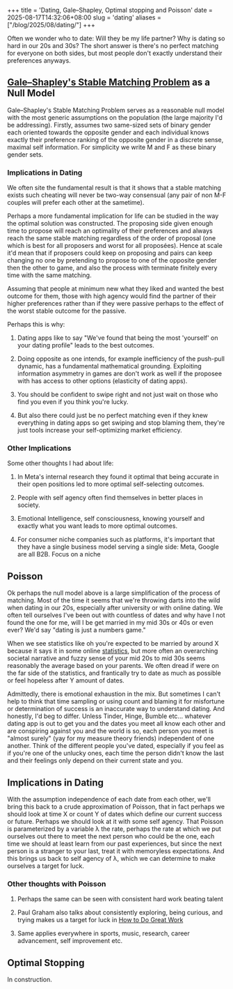 +++
title = 'Dating, Gale–Shapley, Optimal stopping and Poisson'
date = 2025-08-17T14:32:06+08:00
slug = 'dating'
aliases = ["/blog/2025/08/dating/"]
+++

Often we wonder who to date: Will they be my life partner? Why is dating so hard in our 20s and 30s? The short answer is there's no perfect matching for everyone on both sides, but most people don't exactly understand their preferences anyways.

## [Gale–Shapley's Stable Matching Problem](https://en.wikipedia.org/wiki/Gale–Shapley_algorithm) as a Null Model

Gale–Shapley's Stable Matching Problem serves as a reasonable null model with the most generic assumptions on the population (the large majority I'd be addressing). Firstly, assumes two same-sized sets of binary gender each oriented towards the opposite gender and each individual knows exactly their preference ranking of the opposite gender in a discrete sense, maximal self information. For simplicity we write M and F as these binary gender sets.

### Implications in Dating
We often site the fundamental result is that it shows that a stable matching exists such cheating will never be two-way consensual (any pair of non M-F couples will prefer each other at the sametime). 

Perhaps a more fundamental implication for life can be studied in the way the optimal solution was constructed. The proposing side given enough time to propose will reach an optimality of their preferences and always reach the same stable matching regardless of the order of proposal (one which is best for all proposers and worst for all proposées). Hence at scale it'd mean that if proposers could keep on proposing and pairs can keep changing no one by pretending to propose to one of the opposite gender then the other to game, and also the process with terminate finitely every time with the same matching.

Assuming that people at minimum new what they liked and wanted the best outcome for them, those with high agency would find the partner of their higher preferences rather than if they were passive perhaps to the effect of the worst stable outcome for the passive.

Perhaps this is why:

1) Dating apps like to say "We've found that being the most 'yourself' on your dating profile" leads to the best outcomes.

2) Doing opposite as one intends, for example inefficiency of the push-pull dynamic, has a fundamental mathematical grounding. Exploiting information asymmetry in games are don't work as well if the proposee with has access to other options (elasticity of dating apps).

3) You should be confident to swipe right and not just wait on those who find you even if you think you're lucky.

4) But also there could just be no perfect matching even if they knew everything in dating apps so get swiping and stop blaming them, they're just tools increase your self-optimizing market efficiency.


### Other Implications 

Some other thoughts I had about life:

1) In Meta's internal research they found it optimal that being accurate in their open positions led to more optimal self-selecting outcomes.

2) People with self agency often find themselves in better places in society.

3) Emotional Intelligence, self consciousness, knowing yourself and exactly what you want leads to more optimal outcomes.

4) For consumer niche companies such as platforms, it's important that they have a single business model serving a single side: Meta, Google are all B2B. Focus on a niche 

## Poisson

Ok perhaps the null model above is a large simplification of the process of matching. Most of the time it seems that we're throwing darts into the wild when dating in our 20s, especially after university or with online dating. We often tell ourselves I've been out with countless of dates and why have I not found the one for me, will I be get married in my mid 30s or 40s or even ever? We'd say "dating is just a numbers game."

When we see statistics like oh you're expected to be married by around X because it says it in some online [statistics](https://en.wikipedia.org/wiki/List_of_countries_by_age_at_first_marriage), but more often an overarching societal narrative and fuzzy sense of your mid 20s to mid 30s seems reasonably the average based on your parents. We often dread if were on the far side of the statistics, and frantically try to date as much as possible or feel hopeless after Y amount of dates.

Admittedly, there is emotional exhaustion in the mix. But sometimes I can't help to think that time sampling or using count and blaming it for misfortune or determination of success is an inaccurate way to understand dating. And honestly, I'd beg to differ. Unless Tinder, Hinge, Bumble etc... whatever dating app is out to get you and the dates you meet all know each other and are conspiring against you and the world is so, each person you meet is "almost surely" (yay for my measure theory friends) independent of one another. Think of the different people you've dated, especially if you feel as if you're one of the unlucky ones, each time the person didn't know the last and their feelings only depend on their current state and you.

## Implications in Dating

With the assumption independence of each date from each other, we'll bring this back to a crude approximation of Poisson, that in fact perhaps we should look at time X or count Y of dates which define our current success or future. Perhaps we should look at it with some self agency. That Poisson is parameterized by a variable λ the rate, perhaps the rate at which we put ourselves out there to meet the next person who could be the one, each time we should at least learn from our past experiences, but since the next person is a stranger to your last, treat it with memoryless expectations. And this brings us back to self agency of λ, which we can determine to make ourselves a target for luck.

### Other thoughts with Poisson

1) Perhaps the same can be seen with consistent hard work beating talent

2) Paul Graham also talks about consistently exploring, being curious, and trying makes us a target for luck in [How to Do Great Work](https://paulgraham.com/greatwork.html)

3) Same applies everywhere in sports, music, research, career advancement, self improvement etc.

## Optimal Stopping

In construction.